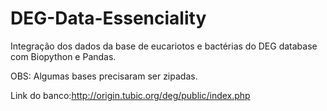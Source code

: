 # DEG-Data-Essenciality

Integração dos dados da base de eucariotos e bactérias do DEG database com Biopython e Pandas.

OBS: Algumas bases precisaram ser zipadas.


Link do banco:http://origin.tubic.org/deg/public/index.php

